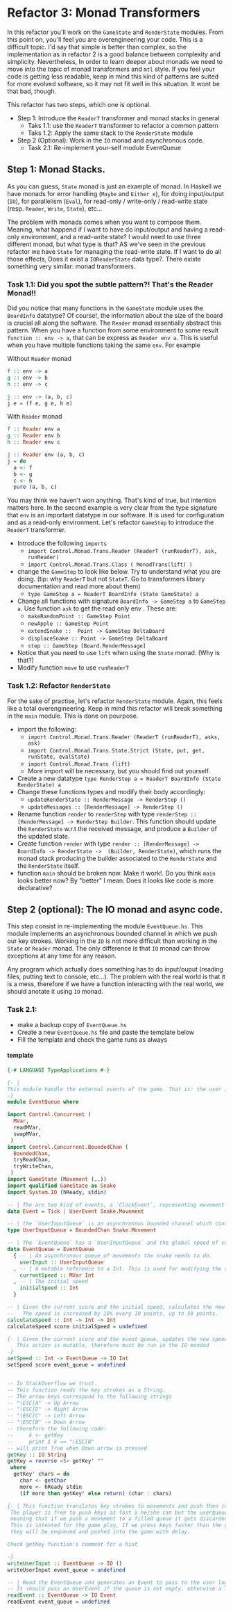 # Refactor 3: Monad Transformers

In this refactor you'll work on the `GameState` and `RenderState` modules. From this point on, you'll feel you are overengineering your code. This is a difficult topic. I'd say that simple is better than complex, so the implementation as in refactor 2 is a good balance between complexity and simplicity. Nevertheless, In order to learn deeper about monads we need to move into the topic of monad transformers and `mtl` style. If you feel your code is getting less readable, keep in mind this kind of patterns are suited for more evolved software, so it may not fit well in this situation. It wont be that bad, though. 

This refactor has two steps, which one is optional. 

- Step 1: Introduce the `ReaderT` transformer and monad stacks in general
  - Taks 1.1: use the `ReaderT` transformer to refactor a common pattern
  - Taks 1.2: Apply the same stack to the `RenderState` module
- Step 2 (Optional): Work in the `IO` monad and asynchronous code. 
  - Task 2.1: Re-implement your-self module EventQueue
## Step 1: Monad Stacks.

As you can guess, `State` monad is just an example of monad. In Haskell we have monads for error handling (`Maybe` and `Either e`), for doing input/output (`IO`), for parallelism (`Eval`), for read-only / write-only / read-write state (resp. `Reader`, `Write`, `State`), etc... 

The problem with monads comes when you want to compose them. Meaning, what happend if I want to have do input/output and having a read-only environment, and a read-write state? I would need to use three different monad, but what type is that? AS we've seen in the previous refactor we have `State` for managing the read-write state. If I want to do all those effects, Does it exist a `IOReaderState` data type?. There existe something very similar: monad transformers.
### Task 1.1: Did you spot the subtle pattern?! That's the Reader Monad!!

Did you notice that many functions in the `GameState` module uses the `BoardInfo` datatype? Of course!, the information about the size of the board is crucial all along the software. The `Reader` monad essentially abstract this pattern. When you have a function from some environment to some result `function :: env -> a`, that can be express as `Reader env a`. This is useful when you have multiple functions taking the same `env`. For example

Without `Reader` monad
```haskell
f :: env -> a
g :: env -> b
h :: env -> c

j :: env -> (a, b, c) 
j e = (f e, g e, h e)

```

With `Reader` monad
```haskell
f :: Reader env a
g :: Reader env b
h :: Reader env c

j :: Reader env (a, b, c) 
j = do
  a <- f
  b <- g
  c <- h
  pure (a, b, c)
```

You may think we haven't won anything. That's kind of true, but intention matters here. In the second example is very clear from the type signature that `env` is an important datatype in our software. It is used for configuration and as a read-only environment. Let's refactor `GameStep` to introduce the `ReaderT` transformer.

- Introduce the following `imports`
  - `import Control.Monad.Trans.Reader (ReaderT (runReaderT), ask, runReader)`
  - `import Control.Monad.Trans.Class ( MonadTrans(lift) )`
- change the `GameStep` to look like below. Try to understand what you are doing. (tip: why `ReaderT` but not `StateT`. Go to transformers library documentation and read more about them)
  - `type GameStep a = ReaderT BoardInfo (State GameState) a`
- Change all functions with signature `BoardInfo -> GameStep a` to `GameStep a`. Use function `ask` to get the read only env . These are:
  - `makeRandomPoint :: GameStep Point`
  - `newApple :: GameStep Point`
  - `extendSnake ::  Point -> GameStep DeltaBoard`
  - `displaceSnake :: Point -> GameStep DeltaBoard`
  - `step :: GameStep [Board.RenderMessage]`
- Notice that you need to use `lift` when using the `State` monad. (Why is that?)
- Modify function `move` to use `runReaderT`

### Task 1.2: Refactor `RenderState`

For the sake of practise, let's refactor `RenderState` module. Again, this feels like a total overengineering. Keep in mind this refactor will break something in the `main` module. This is done on pourpose.

- import the following:
  - `import Control.Monad.Trans.Reader (ReaderT (runReaderT), asks, ask)`
  - `import Control.Monad.Trans.State.Strict (State, put, get, runState, evalState)`
  - `import Control.Monad.Trans (lift)`
  - More import will be necessary, but you should find out yourself.
- Create a new datatype `type RenderStep a = ReaderT BoardInfo (State RenderState) a`
- Change these functions types and modify their body accordingly:
  - `updateRenderState :: RenderMessage -> RenderStep ()`
  - `updateMessages :: [RenderMessage] -> RenderStep ()`
- Rename function `render` to `renderStep` with type `renderStep :: [RenderMessage] -> RenderStep Builder`. This function should update the `RenderState` w.r.t the received message, and produce a `Builder` of the updated state.
- Create function `render` with type `render :: [RenderMessage] -> BoardInfo -> RenderState ->  (Builder, RenderState)`, which runs the monad stack producing the builder associated to the `RenderState` and the `RenderState` itself. 
- function `main` should be broken now. Make it work!. Do you think `main` looks better now? By "better" I mean: Does it looks like code is more declarative?

## Step 2 (optional): The IO monad and async code.

This step consist in re-implementing the module `EventQueue.hs`. This module implements an asynchronous bounded channel in which we push our key strokes. Working in the `IO` is not more difficult than working in the `State` or `Reader` monad. The only difference is that `IO` monad can throw exceptions at any time for any reason.

Any program which actually does something has to do input/ouput (reading files, putting text to console, etc...). The problem with the real world is that it is a mess, therefore if we have a function interacting with the real world, we should anotate it using `IO` monad. 

### Task 2.1:

- make a backup copy of `EventQueue.hs`
- Create a new `EventQueue.hs` file and paste the template below
- Fill the template and check the game runs as always
#### template
```haskell
{-# LANGUAGE TypeApplications #-}

{- |
This module handle the external events of the game. That is: the user inputs and the time.
-}
module EventQueue where

import Control.Concurrent (
  MVar,
  readMVar,
  swapMVar,
 )
import Control.Concurrent.BoundedChan (
  BoundedChan,
  tryReadChan,
  tryWriteChan,
 )
import GameState (Movement (..))
import qualified GameState as Snake
import System.IO (hReady, stdin)

-- | The are two kind of events, a `ClockEvent`, representing movement which is not force by the user input, and `UserEvent` which is the opposite.
data Event = Tick | UserEvent Snake.Movement

-- | the `UserInputQueue` is an asynchronous bounded channel which contains snake movements. This channel is feeded by key strokes
type UserInputQueue = BoundedChan Snake.Movement

-- | The `EventQueue` has a `UserInputQueue` and the global speed of consumption (as a mutable reference) and the initial speed of the game.
data EventQueue = EventQueue
  { -- | An asynchronous queue of movements the snake needs to do.
    userInput :: UserInputQueue
  , -- | A mutable reference to a Int. This is used for modifying the speed of the game as we play
    currentSpeed :: MVar Int
  , -- | The initial speed
    initialSpeed :: Int
  }

-- | Given the current score and the initial speed, calculates the new speed.
--   The speed is increased by 10% every 10 points, up to 50 points.
calculateSpeed :: Int -> Int -> Int
calculateSpeed score initialSpeed = undefined

{- | Given the current score and the event queue, updates the new speed and returns it.
   This action is mutable, therefore must be run in the IO mondad
-}
setSpeed :: Int -> EventQueue -> IO Int
setSpeed score event_queue = undefined


-- In StackOverflow we trust.
-- This function reads the key strokes as a String.
-- The arrow keys correspond to the following strings
-- "\ESC[A" -> Up Arrow
-- "\ESC[D" -> Right Arrow
-- "\ESC[C" -> Left Arrow
-- "\ESC[B" -> Down Arrow
-- therefore the following code: 
--     k <- getKey
--     print $ k == "\ESC[B"
-- will print True when Down arrow is pressed
getKey :: IO String
getKey = reverse <$> getKey' ""
 where
  getKey' chars = do
    char <- getChar
    more <- hReady stdin
    (if more then getKey' else return) (char : chars)

{- | This function translates key strokes to movements and push then into the queue.
 The player is free to push keys as fast a he/she can but the userqueue is bounded,
 meaning that if we push a movement to a filled queue it gets discarded.
 This is intented for the game play, If we press keys faster than the game speed
 they will be enqueued and pushed into the game with delay.

Check getKey function's comment for a hint

-}
writeUserInput :: EventQueue -> IO ()
writeUserInput event_queue = undefined

-- | Read the EventQueue and generates an Event to pass to the user logic.
-- It should pass an UserEvent if the queue is not empty, otherwise a Tick
readEvent :: EventQueue -> IO Event
readEvent event_queue = undefined

```
